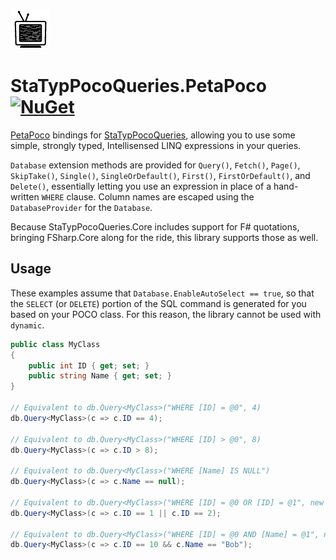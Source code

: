 ![Icon](https://github.com/asherber/StaTypPocoQueries.PetaPoco/raw/master/media/static-64.png)

# StaTypPocoQueries.PetaPoco [![NuGet](https://img.shields.io/nuget/v/StaTypPocoQueries.PetaPoco.svg)](https://nuget.org/packages/StaTypPocoQueries.PetaPoco)

[PetaPoco](https://github.com/CollaboratingPlatypus/PetaPoco) bindings for [StaTypPocoQueries](https://github.com/d-p-y/statically-typed-poco-queries), allowing you to use some simple, strongly typed, Intellisensed LINQ expressions in your queries. 

`Database` extension methods are provided for `Query()`, `Fetch()`, `Page()`, `SkipTake()`, `Single()`, `SingleOrDefault()`, `First()`, `FirstOrDefault()`, and `Delete()`, essentially letting you use an expression in place of a hand-written `WHERE` clause. Column names are escaped using the `DatabaseProvider` for the `Database`.

Because StaTypPocoQueries.Core includes support for F# quotations, bringing FSharp.Core along for the ride, this library supports those as well. 

## Usage

These examples assume that `Database.EnableAutoSelect == true`, so that the `SELECT` (or `DELETE`) portion of the SQL command is generated for you based on your POCO class. For this reason, the library cannot be used with `dynamic`.

```csharp
public class MyClass
{
    public int ID { get; set; }
    public string Name { get; set; }    
}

// Equivalent to db.Query<MyClass>("WHERE [ID] = @0", 4)
db.Query<MyClass>(c => c.ID == 4);

// Equivalent to db.Query<MyClass>("WHERE [ID] > @0", 8)
db.Query<MyClass>(c => c.ID > 8);

// Equivalent to db.Query<MyClass>("WHERE [Name] IS NULL")
db.Query<MyClass>(c => c.Name == null);

// Equivalent to db.Query<MyClass>("WHERE [ID] = @0 OR [ID] = @1", new [] { 1, 2 })
db.Query<MyClass>(c => c.ID == 1 || c.ID == 2);

// Equivalent to db.Query<MyClass>("WHERE [ID] = @0 AND [Name] = @1", new object[] { 10, "Bob" })
db.Query<MyClass>(c => c.ID == 10 && c.Name == "Bob");
```

